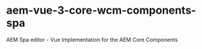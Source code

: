 # aem-vue-3-core-wcm-components-spa
AEM Spa editor - Vue Implementation for the AEM Core Components
